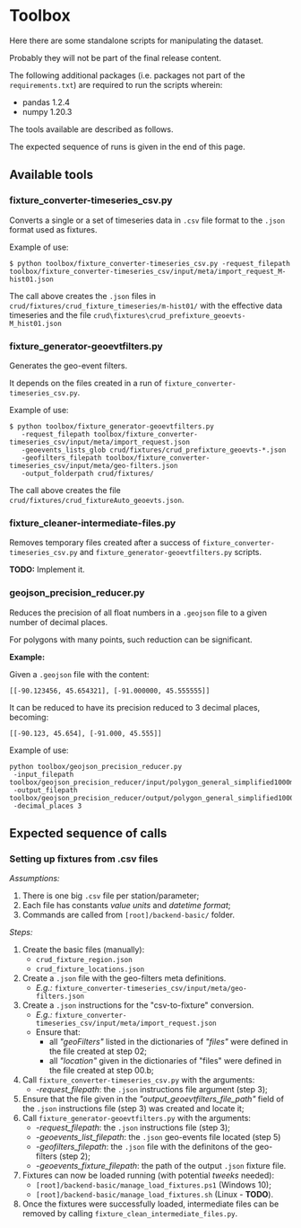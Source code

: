 # Toolbox

Here there are some standalone scripts for manipulating the dataset.

Probably they will not be part of the final release content.

The following additional packages (i.e. packages not part of the `requirements.txt`) are required to run the scripts wherein:

- pandas 1.2.4
- numpy 1.20.3

The tools available are described as follows.

The expected sequence of runs is given in the end of this page. 

## Available tools

### fixture\_converter\-timeseries\_csv.py

Converts a single or a set of timeseries data in ```.csv``` file format to the ```.json``` format used as fixtures.

Example of use:

    $ python toolbox/fixture_converter-timeseries_csv.py -request_filepath toolbox/fixture_converter-timeseries_csv/input/meta/import_request_M-hist01.json

The call above creates the ```.json``` files in ```crud/fixtures/crud_fixture_timeseries/m-hist01/``` with the effective data timeseries and the file ```crud\fixtures\crud_prefixture_geoevts-M_hist01.json```

### fixture\_generator\-geoevtfilters.py

Generates the geo-event filters.

It depends on the files created in a run of ```fixture_converter-timeseries_csv.py```.

Example of use:

    $ python toolbox/fixture_generator-geoevtfilters.py 
       -request_filepath toolbox/fixture_converter-timeseries_csv/input/meta/import_request.json 
       -geoevents_lists_glob crud/fixtures/crud_prefixture_geoevts-*.json
       -geofilters_filepath toolbox/fixture_converter-timeseries_csv/input/meta/geo-filters.json
       -output_folderpath crud/fixtures/

The call above creates the file ```crud/fixtures/crud_fixtureAuto_geoevts.json```.

### fixture\_cleaner\-intermediate\-files.py

Removes temporary files created after a success of ```fixture_converter-timeseries_csv.py``` and ```fixture_generator-geoevtfilters.py``` scripts.

**TODO:** Implement it.

### geojson\_precision\_reducer.py

Reduces the precision of all float numbers in a ```.geojson``` file to a given number of decimal places.

For polygons with many points, such reduction can be significant.

**Example:**

Given a ```.geojson``` file with the content:

    [[-90.123456, 45.654321], [-91.000000, 45.555555]]

It can be reduced to have its precision reduced to 3 decimal places, becoming:

	[[-90.123, 45.654], [-91.000, 45.555]]

Example of use:

    python toolbox/geojson_precision_reducer.py 
     -input_filepath toolbox/geojson_precision_reducer/input/polygon_general_simplified1000m_M_WGS84.geojson 
     -output_filepath toolbox/geojson_precision_reducer/output/polygon_general_simplified1000m_M_WGS84.geojson
     -decimal_places 3


## Expected sequence of calls

### Setting up fixtures from .csv files

*Assumptions:*

1. There is one big ```.csv``` file per station/parameter;
2. Each file has constants *value units* and *datetime format*;
3. Commands are called from ```[root]/backend-basic/``` folder.
 
*Steps:*

1. Create the basic files (manually):
	- ```crud_fixture_region.json```
	- ```crud_fixture_locations.json```
2. Create a ```.json``` file with the geo-filters meta definitions.
	- *E.g.:* ```fixture_converter-timeseries_csv/input/meta/geo-filters.json```
3. Create a ```.json``` instructions for the "csv-to-fixture" conversion.
	- *E.g.:* ```fixture_converter-timeseries_csv/input/meta/import_request.json```
	- Ensure that:
		- all *"geoFilters"* listed in the dictionaries of *"files"* were defined in the file created at step 02;
		- all *"location"*  given in the dictionaries of "files" were defined in the file created at step 00.b;
4. Call ```fixture_converter-timeseries_csv.py``` with the arguments:
	- *-request_filepath*: the ```.json``` instructions file argument (step 3);
5. Ensure that the file given in the *"output_geoevtfilters\_file\_path"* field of the ```.json``` instructions file (step 3) was created and locate it;
6. Call ```fixture_generator-geoevtfilters.py``` with the arguments:
	- *-request\_filepath*: the ```.json``` instructions file (step 3);
	- *-geoevents\_list\_filepath*: the ```.json``` geo-events file located (step 5)
	- *-geofilters\_filepath*: the ```.json``` file with the definitons of the geo-filters (step 2);
	- *-geoevents\_fixture\_filepath*: the path of the output ```.json``` fixture file.
7. Fixtures can now be loaded running (with potential *tweeks* needed):
	-  ```[root]/backend-basic/manage_load_fixtures.ps1``` (Windows 10);
	-  ```[root]/backend-basic/manage_load_fixtures.sh``` (Linux - **TODO**).
8.  Once the fixtures were successfully loaded, intermediate files can be removed by calling ```fixture_clean_intermediate_files.py```.